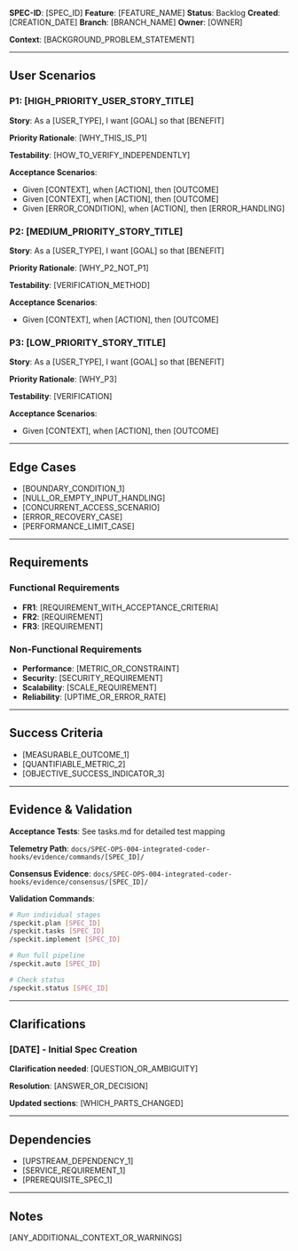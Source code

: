**SPEC-ID**: [SPEC_ID]
**Feature**: [FEATURE_NAME]
**Status**: Backlog
**Created**: [CREATION_DATE]
**Branch**: [BRANCH_NAME]
**Owner**: [OWNER]

**Context**: [BACKGROUND_PROBLEM_STATEMENT]

---

## User Scenarios

### P1: [HIGH_PRIORITY_USER_STORY_TITLE]

**Story**: As a [USER_TYPE], I want [GOAL] so that [BENEFIT]

**Priority Rationale**: [WHY_THIS_IS_P1]

**Testability**: [HOW_TO_VERIFY_INDEPENDENTLY]

**Acceptance Scenarios**:
- Given [CONTEXT], when [ACTION], then [OUTCOME]
- Given [CONTEXT], when [ACTION], then [OUTCOME]
- Given [ERROR_CONDITION], when [ACTION], then [ERROR_HANDLING]

### P2: [MEDIUM_PRIORITY_STORY_TITLE]

**Story**: As a [USER_TYPE], I want [GOAL] so that [BENEFIT]

**Priority Rationale**: [WHY_P2_NOT_P1]

**Testability**: [VERIFICATION_METHOD]

**Acceptance Scenarios**:
- Given [CONTEXT], when [ACTION], then [OUTCOME]

### P3: [LOW_PRIORITY_STORY_TITLE]

**Story**: As a [USER_TYPE], I want [GOAL] so that [BENEFIT]

**Priority Rationale**: [WHY_P3]

**Testability**: [VERIFICATION]

**Acceptance Scenarios**:
- Given [CONTEXT], when [ACTION], then [OUTCOME]

---

## Edge Cases

- [BOUNDARY_CONDITION_1]
- [NULL_OR_EMPTY_INPUT_HANDLING]
- [CONCURRENT_ACCESS_SCENARIO]
- [ERROR_RECOVERY_CASE]
- [PERFORMANCE_LIMIT_CASE]

---

## Requirements

### Functional Requirements

- **FR1**: [REQUIREMENT_WITH_ACCEPTANCE_CRITERIA]
- **FR2**: [REQUIREMENT]
- **FR3**: [REQUIREMENT]

### Non-Functional Requirements

- **Performance**: [METRIC_OR_CONSTRAINT]
- **Security**: [SECURITY_REQUIREMENT]
- **Scalability**: [SCALE_REQUIREMENT]
- **Reliability**: [UPTIME_OR_ERROR_RATE]

---

## Success Criteria

- [MEASURABLE_OUTCOME_1]
- [QUANTIFIABLE_METRIC_2]
- [OBJECTIVE_SUCCESS_INDICATOR_3]

---

## Evidence & Validation

**Acceptance Tests**: See tasks.md for detailed test mapping

**Telemetry Path**: `docs/SPEC-OPS-004-integrated-coder-hooks/evidence/commands/[SPEC_ID]/`

**Consensus Evidence**: `docs/SPEC-OPS-004-integrated-coder-hooks/evidence/consensus/[SPEC_ID]/`

**Validation Commands**:
```bash
# Run individual stages
/speckit.plan [SPEC_ID]
/speckit.tasks [SPEC_ID]
/speckit.implement [SPEC_ID]

# Run full pipeline
/speckit.auto [SPEC_ID]

# Check status
/speckit.status [SPEC_ID]
```

---

## Clarifications

### [DATE] - Initial Spec Creation

**Clarification needed**: [QUESTION_OR_AMBIGUITY]

**Resolution**: [ANSWER_OR_DECISION]

**Updated sections**: [WHICH_PARTS_CHANGED]

---

## Dependencies

- [UPSTREAM_DEPENDENCY_1]
- [SERVICE_REQUIREMENT_1]
- [PREREQUISITE_SPEC_1]

---

## Notes

[ANY_ADDITIONAL_CONTEXT_OR_WARNINGS]
